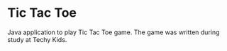 # Tic Tac Toe
Java application to play Tic Tac Toe game.
The game was written during study at Techy Kids.